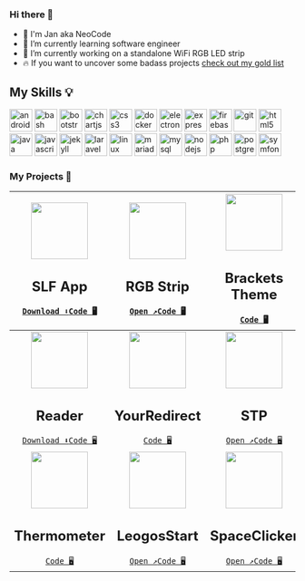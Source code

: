 ### Hi there 👋

- 💬 I'm Jan aka NeoCode
- 🌱 I’m currently learning software engineer
- 🔭 I’m currently working on a standalone WiFi RGB LED strip
- 🔥 If you want to uncover some badass projects [check out my gold list](https://neocde.me/GoldList/)
<!--
- 👯 I’m looking to collaborate on ...
- 🤔 I’m looking for help with ...
- 💬 Ask me about ...
- 📫 How to reach me: ...
-->

## My Skills 💡
<p align="left"><img src="https://devicons.github.io/devicon/devicon.git/icons/android/android-original-wordmark.svg" alt="android" width="40" height="40"/> <img src="https://www.vectorlogo.zone/logos/gnu_bash/gnu_bash-icon.svg" alt="bash" width="40" height="40"/> <img src="https://devicons.github.io/devicon/devicon.git/icons/bootstrap/bootstrap-plain.svg" alt="bootstrap" width="40" height="40"/> <img src="https://www.chartjs.org/media/logo-title.svg" alt="chartjs" width="40" height="40"/> <img src="https://devicons.github.io/devicon/devicon.git/icons/css3/css3-original-wordmark.svg" alt="css3" width="40" height="40"/> <img src="https://devicons.github.io/devicon/devicon.git/icons/docker/docker-original-wordmark.svg" alt="docker" width="40" height="40"/> <img src="https://devicons.github.io/devicon/devicon.git/icons/electron/electron-original.svg" alt="electron" width="40" height="40"/> <img src="https://devicons.github.io/devicon/devicon.git/icons/express/express-original-wordmark.svg" alt="express" width="40" height="40"/> <img src="https://www.vectorlogo.zone/logos/firebase/firebase-icon.svg" alt="firebase" width="40" height="40"/> <img src="https://www.vectorlogo.zone/logos/git-scm/git-scm-icon.svg" alt="git" width="40" height="40"/> <img src="https://devicons.github.io/devicon/devicon.git/icons/html5/html5-original-wordmark.svg" alt="html5" width="40" height="40"/> <img src="https://devicons.github.io/devicon/devicon.git/icons/java/java-original-wordmark.svg" alt="java" width="40" height="40"/> <img src="https://devicons.github.io/devicon/devicon.git/icons/javascript/javascript-original.svg" alt="javascript" width="40" height="40"/> <img src="https://www.vectorlogo.zone/logos/jekyllrb/jekyllrb-icon.svg" alt="jekyll" width="40" height="40"/> <img src="https://devicons.github.io/devicon/devicon.git/icons/laravel/laravel-plain-wordmark.svg" alt="laravel" width="40" height="40"/> <img src="https://devicons.github.io/devicon/devicon.git/icons/linux/linux-original.svg" alt="linux" width="40" height="40"/> <img src="https://www.vectorlogo.zone/logos/mariadb/mariadb-icon.svg" alt="mariadb" width="40" height="40"/> <img src="https://devicons.github.io/devicon/devicon.git/icons/mysql/mysql-original-wordmark.svg" alt="mysql" width="40" height="40"/> <img src="https://devicons.github.io/devicon/devicon.git/icons/nodejs/nodejs-original-wordmark.svg" alt="nodejs" width="40" height="40"/> <img src="https://devicons.github.io/devicon/devicon.git/icons/php/php-original.svg" alt="php" width="40" height="40"/> <img src="https://devicons.github.io/devicon/devicon.git/icons/postgresql/postgresql-original-wordmark.svg" alt="postgresql" width="40" height="40"/> <img src="https://symfony.com/logos/symfony_black_03.svg" alt="symfony" width="40" height="40"/></p>

### My Projects 📕

| <img src="https://neocde.me/images/project-01.png" height="100px"><h2>SLF App</h2>[`Download ⬇️`](https://play.google.com/store/apps/details?id=me.neocode.slftool)[`Code 🖥️`](https://github.com/slftool/App) | <img src="https://neocde.me/images/project-02.png" height="100px"><h2>RGB Strip</h2>[`Open ↗️`](https://rgbstrip.js.org/)[`Code 🖥️`](https://github.com/xRealNeon/RGBStrip)  | <img src="https://neocde.me/images/project-03.png" height="100px"><h2>Brackets Theme</h2>[`Code 🖥️`](https://github.com/xRealNeon/80sBaby-Rework) |
|:---:|:---:|:---:|
| <img src="https://neocde.me/images/project-holder.png" height="100px"><h2>Reader</h2>[`Download ⬇️`](https://github.com/xRealNeon/Reader/releases)[`Code 🖥️`](https://github.com/xRealNeon/Reader) | <img src="https://neocde.me/images/project-04.png" height="100px"><h2>YourRedirect</h2>[`Code 🖥️`](https://github.com/xRealNeon/YourRedirect)  | <img src="https://neocde.me/images/project-05.png" height="100px"><h2>STP</h2>[`Open ↗️`](https://neocde.me/STP/)[`Code 🖥️`](https://github.com/xRealNeon/STP) |
| <img src="https://neocde.me/images/project-06.png" height="100px"><h2>Thermometer</h2>[`Code 🖥️`](https://github.com/xRealNeon/Thermometer) | <img src="https://neocde.me/images/project-07.png" height="100px"><h2>LeogosStart</h2>[`Open ↗️`](https://neocde.me/LeogosStart/)[`Code 🖥️`](https://github.com/xRealNeon/LeogosStart)  | <img src="https://neocde.me/images/project-08.png" height="100px"><h2>SpaceClicker</h2>[`Open ↗️`](https://neocde.me/SpaceClicker/)[`Code 🖥️`](https://github.com/xRealNeon/SpaceClicker) |
